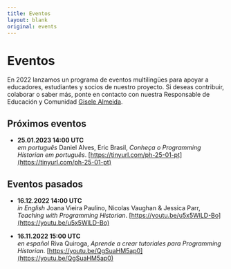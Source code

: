 ```yaml
---
title: Eventos
layout: blank
original: events
---
```


# Eventos

En 2022 lanzamos un programa de eventos multilingües para apoyar a educadores, estudiantes y socios de nuestro proyecto. 
Si deseas contribuir, colaborar o saber más, ponte en contacto con nuestra Responsable de Educación y Comunidad <a href="mailto:community@programminghistorian.org">Gisele Almeida</a>.

## Próximos eventos

* **25.01.2023 14:00 UTC**  
_em português_ Daniel Alves, Eric Brasil, _Conheça o Programming Historian em português_. [https://tinyurl.com/ph-25-01-pt](https://tinyurl.com/ph-25-01-pt)

## Eventos pasados

* **16.12.2022 14:00 UTC**  
_in English_ Joana Vieira Paulino, Nicolas Vaughan & Jessica Parr, _Teaching with Programming Historian_. [https://youtu.be/u5x5WlLD-Bo](https://youtu.be/u5x5WlLD-Bo)

* **16.11.2022 15:00 UTC**  
_en español_ Riva Quiroga, _Aprende a crear tutoriales para Programming Historian_. [https://youtu.be/QgSuaHM5ap0](https://youtu.be/QgSuaHM5ap0)
